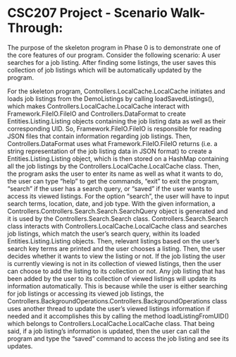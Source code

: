 # CSC207 Project - Scenario Walk-Through:

The purpose of the skeleton program in Phase 0 is to demonstrate one of the core features of our program. Consider the following scenario: A user searches for a job listing. After finding some listings, the user saves this collection of job listings which will be automatically updated by the program.

For the skeleton program, Controllers.LocalCache.LocalCache initiates and loads job listings from the DemoListings by calling loadSavedListings(), which makes Controllers.LocalCache.LocalCache interact with Framework.FileIO.FileIO and Controllers.DataFormat to create Entities.Listing.Listing objects containing the job listing data as well as their corresponding UID. So, Framework.FileIO.FileIO is responsible for reading JSON files that contain information regarding job listings. Then, Controllers.DataFormat uses what Framework.FileIO.FileIO returns (i.e. a string representation of the job listing data in JSON format) to create a Entities.Listing.Listing object, which is then stored on a HashMap containing all the job listings by the Controllers.LocalCache.LocalCache class. Then, the program asks the user to enter its name as well as what it wants to do, the user can type “help” to get the commands, “exit” to exit the program, “search” if the user has a search query, or “saved” if the user wants to access its viewed listings.  For the option “search”, the user will have to input search terms, location, date, and job type. With the given information, a Controllers.Controllers.Search.Search.SearchQuery object is generated and it is used by the Controllers.Search.Search class. Controllers.Search.Search class interacts with Controllers.LocalCache.LocalCache class and searches job listings, which match the user’s search query, within its loaded Entities.Listing.Listing objects. Then, relevant listings based on the user’s search key terms are printed and the user chooses a listing. Then, the user decides whether it wants to view the listing or not. If the job listing the user is currently viewing is not in its collection of viewed listings, then the user can choose to add the listing to its collection or not.  Any job listing that has been added by the user to its collection of viewed listings will update its information automatically. This is because while the user is either searching for job listings or accessing its viewed job listings, the Controllers.BackgroundOperations.Controllers.BackgroundOperations class uses another thread to update the user’s viewed listings information if needed and it accomplishes this by calling the method loadListingFromUID() which belongs to Controllers.LocalCache.LocalCache class. That being said, if a job listing’s information is updated, then the user can call the program and type the “saved” command to access the job listing and see its updates. 
